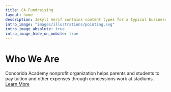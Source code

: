 ```yaml
---
title: CA Fundraising
layout: home
description: Jekyll Serif contains content types for a typical business website. The theme is fully responsive, blazing fast and artfully illustrated.
intro_image: "images/illustrations/pointing.svg"
intro_image_absolute: true
intro_image_hide_on_mobile: true
---
```


# Who We Are

Concorida Academy nonprofit organization helps parents and students to pay tuition and other expenses through concessions work at stadiums. [Learn More]()
